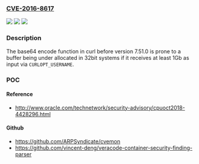 ### [CVE-2016-8617](https://cve.mitre.org/cgi-bin/cvename.cgi?name=CVE-2016-8617)
![](https://img.shields.io/static/v1?label=Product&message=curl&color=blue)
![](https://img.shields.io/static/v1?label=Version&message=n%2Fa&color=blue)
![](https://img.shields.io/static/v1?label=Vulnerability&message=CWE-787&color=brighgreen)

### Description

The base64 encode function in curl before version 7.51.0 is prone to a buffer being under allocated in 32bit systems if it receives at least 1Gb as input via `CURLOPT_USERNAME`.

### POC

#### Reference
- http://www.oracle.com/technetwork/security-advisory/cpuoct2018-4428296.html

#### Github
- https://github.com/ARPSyndicate/cvemon
- https://github.com/vincent-deng/veracode-container-security-finding-parser

